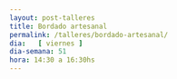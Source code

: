 ```yaml
---
layout: post-talleres
title: Bordado artesanal
permalink: /talleres/bordado-artesanal/
dia:   [ viernes ]
dia-semana: 51
hora: 14:30 a 16:30hs
---
```

